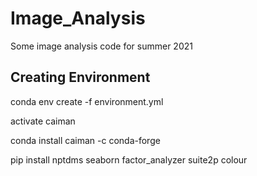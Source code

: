 # Image_Analysis
 Some image analysis code for summer 2021

## Creating Environment
conda env create -f environment.yml

activate caiman

conda install caiman -c conda-forge

pip install nptdms seaborn factor_analyzer suite2p colour
